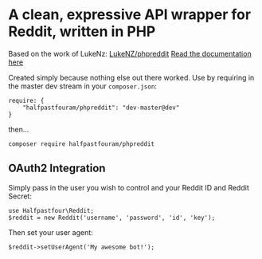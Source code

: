 # A clean, expressive API wrapper for Reddit, written in PHP

Based on the work of LukeNz: [LukeNZ/phpreddit](https://github.com/LukeNZ/phpreddit)
[Read the documentation here](https://halfpastfouram.github.io/phpreddit/)

Created simply because nothing else out there worked. Use by requiring in the master dev stream in your `composer.json`:

    require: {
    	"halfpastfouram/phpreddit": "dev-master@dev"
    }

then...

    composer require halfpastfouram/phpreddit


## OAuth2 Integration

Simply pass in the user you wish to control and your Reddit ID and Reddit Secret:

    use Halfpastfour\Reddit;
    $reddit = new Reddit('username', 'password', 'id', 'key');

Then set your user agent:

    $reddit->setUserAgent('My awesome bot!');
